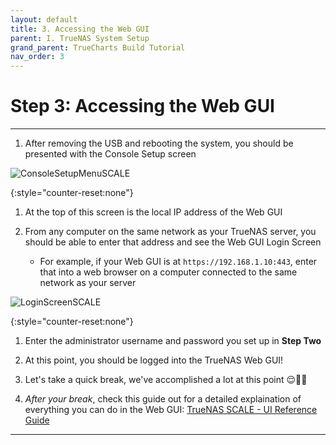 ```yaml
---
layout: default
title: 3. Accessing the Web GUI
parent: I. TrueNAS System Setup
grand_parent: TrueCharts Build Tutorial
nav_order: 3
---
```


# Step 3: Accessing the Web GUI

----

1. After removing the USB and rebooting the system, you should be presented with the Console Setup screen

![ConsoleSetupMenuSCALE][imgConsoleSetupMenu]

{:style="counter-reset:none"}
1. At the top of this screen is the local IP address of the Web GUI

1. From any computer on the same network as your TrueNAS server, you should be able to enter that address and see the Web GUI Login Screen
    - For example, if your Web GUI is at ```https://192.168.1.10:443```, enter that into a web browser on a computer connected to the same network as your server
  
![LoginScreenSCALE][imgLoginScreen]

{:style="counter-reset:none"}
1. Enter the administrator username and password you set up in **Step Two**

1. At this point, you should be logged into the TrueNAS Web GUI!

1. Let's take a quick break, we've accomplished a lot at this point 😌👍🏼

1. *After your break*, check this guide out for a detailed explaination of everything you can do in the Web GUI: [TrueNAS SCALE - UI Reference Guide][imgUiReference]

----

[imgConsoleSetupMenu]: https://www.truenas.com/docs/images/SCALE/CLI/ConsoleSetupMenuSCALE.png
[imgLoginScreen]: https://www.truenas.com/docs/images/SCALE/Login/LoginScreenSCALE.png
[imgUiReference]: https://www.truenas.com/docs/scale/scaleuireference/
[rufus]: https://rufus.ie/
[prepareInstallFile]: https://www.truenas.com/docs/scale/23.10/gettingstarted/install/installingscale/#preparing-the-install-file